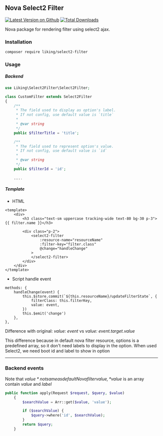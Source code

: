## Nova Select2 Filter

[![Latest Version on Github](https://img.shields.io/github/release/liking/select2-filter.svg?style=flat-square)](https://packagist.org/packages/liking/select2-filter)
[![Total Downloads](https://img.shields.io/packagist/dt/liking/select2-filter.svg?style=flat-square)](https://packagist.org/packages/liking/select2-filter)

Nova package for rendering filter using select2 ajax.

### Installation

```bash
composer require liking/select2-filter
```

### Usage

##### Backend

```php
use Liking\Select2Filter\Select2Filter;

class CustomFilter extends Select2Filter
{
    /**
     * The field used to display as option's label.
     * If not config, use default value is `title`
     *
     * @var string
     */
    public $filterTitle = 'title';

    /**
     * The field used to represent option's value.
     * If not config, use default value is `id`
     * 
     * @var string
     */
    public $filterId = 'id';
    
    ....
```

##### Template
- HTML
```vue
<template>
    <div>
        <h3 class="text-sm uppercase tracking-wide text-80 bg-30 p-3">{{ filter.name }}</h3>

        <div class="p-2">
            <select2-filter
                :resource-name="resourceName"
                :filter-key="filter.class"
                @change="handleChange"
            >
            </select2-filter>
        </div>
    </div>
</template>
```
- Script handle event
```vue
methods: {
    handleChange(event) {
        this.$store.commit(`${this.resourceName}/updateFilterState`, {
            filterClass: this.filterKey,
            value: event,
        })
        this.$emit('change')
    },
},
```
Difference with original: *value: event* vs *value: event.target.value*

This difference because in default nova filter resource, options is a predefined array, so it don't need labels to display in the option.
When used Select2, we need boot id and label to show in option 

---

### Backend events

Note that *$value* not same as default Nova filter value, *$value* is an array contain *value* and *label*
```php
public function apply(Request $request, $query, $value)
    {
        $searchValue = Arr::get($value, 'value');

        if ($searchValue) {
            $query->where('id', $searchValue);
        }
        return $query;
    }
```
